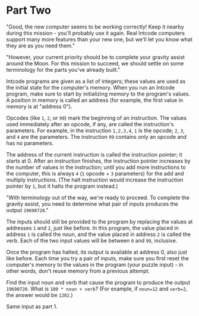 # Part Two

"Good, the new computer seems to be working correctly! Keep it nearby
during this mission - you'll probably use it again. Real Intcode
computers support many more features than your new one, but we'll let
you know what they are as you need them."

"However, your current priority should be to complete your gravity
assist around the Moon. For this mission to succeed, we should settle
on some terminology for the parts you've already built."

Intcode programs are given as a list of integers; these values are
used as the initial state for the computer's memory. When you run an
Intcode program, make sure to start by initializing memory to the
program's values. A position in memory is called an address (for
example, the first value in memory is at "address 0").

Opcodes (like `1`, `2`, or `99`) mark the beginning of an
instruction. The values used immediately after an opcode, if any, are
called the instruction's parameters. For example, in the instruction
`1,2,3,4`, `1` is the opcode; `2`, `3`, and `4` are the
parameters. The instruction `99` contains only an opcode and has no
parameters.

The address of the current instruction is called the instruction
pointer; it starts at 0. After an instruction finishes, the
instruction pointer increases by the number of values in the
instruction; until you add more instructions to the computer, this is
always `4` (`1` opcode + `3` parameters) for the add and multiply
instructions. (The halt instruction would increase the instruction
pointer by `1`, but it halts the program instead.)

"With terminology out of the way, we're ready to proceed. To complete
the gravity assist, you need to determine what pair of inputs produces
the output `19690720`."

The inputs should still be provided to the program by replacing the
values at addresses `1` and `2`, just like before. In this program,
the value placed in address `1` is called the noun, and the value
placed in address `2` is called the verb. Each of the two input values
will be between `0` and `99`, inclusive.

Once the program has halted, its output is available at address 0,
also just like before. Each time you try a pair of inputs, make sure
you first reset the computer's memory to the values in the program
(your puzzle input) - in other words, don't reuse memory from a
previous attempt.

Find the input noun and verb that cause the program to produce the
output `19690720`. What is `100 * noun + verb`? (For example, if
`noun=12` and `verb=2`, the answer would be `1202`.)

Same input as part 1.
